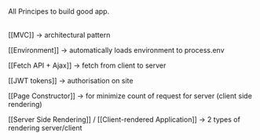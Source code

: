 All Principes to build good app.<br><br>

[[MVC]] ->  architectural pattern<br>

[[Environment]] ->   automatically loads environment to process.env<br>

[[Fetch API + Ajax]] -> fetch from client to server<br>

[[JWT tokens]] -> authorisation on site<br>

[[Page Constructor]] -> for minimize count of request for server (client side rendering)<br>

[[Server Side Rendering]] / [[Client-rendered Application]] -> 2 types of rendering server/client<br>